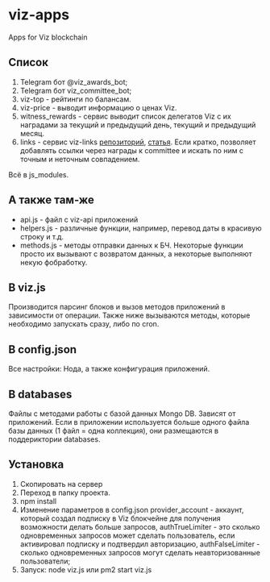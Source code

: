 # viz-apps
 Apps for Viz blockchain

## Список
1. Telegram бот @viz_awards_bot;
2. Telegram бот viz_committee_bot;
3. viz-top - рейтинги по балансам.
4. viz-price - выводит информацию о ценах Viz.
5. witness_rewards - сервис выводит список делегатов Viz с их наградами за текущий и предыдущий день, текущий и предыдущий месяц.
6. links - сервис viz-links [репозиторий](https://github.com/denis-skripnik/viz-links), [статья](https://viz.media/viz-links/).
Если кратко, позволяет добавлять ссылки через награды к committee и искать по ним с точным и неточным совпадением.

Всё в js_modules.

## А также там-же
- api.js - файл с viz-api приложений
- helpers.js - различные функции, например, перевод даты в красивую строку и т.д.
- methods.js - методы отправки данных к БЧ. Некоторые функции просто их вызывают с возвратом данных, а некоторые выполняют некую фобработку.

## В viz.js
Производится парсинг блоков и вызов методов приложений в зависимости от операции. Также ниже вызываются методы, которые необходимо запускать сразу, либо по cron.

## В config.json
Все настройки: Нода, а также конфигурация приложений.

## В databases
Файлы с методами работы с базой данных Mongo DB. Зависят от приложений.
Если в приложении используется больше одного файла базы данных (1 файл = одна коллекция), они размещаются в поддериктории databases.

## Установка
1. Скопировать на сервер
2. Переход в папку проекта.
3. npm install
4. Изменение параметров в config.json
provider_account - аккаунт, который создал подписку в Viz блокчейне для получения возможности делать больше запросов,
authTrueLimiter - это сколько одновременных запросов может сделать пользователь, если активировал подписку и подтвердил авторизацию, authFalseLimiter - сколько одновременных запросов могут сделать неавторизованные пользователи;
5. Запуск:
node viz.js или pm2 start viz.js